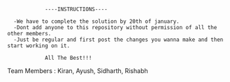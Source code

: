 
                ----INSTRUCTIONS----  
      
      -We have to complete the solution by 20th of january.
      -Dont add anyone to this repository without permission of all the other members.
      -Just be regular and first post the changes you wanna make and then start working on it.

                All The Best!!!
Team Members : Kiran, Ayush, Sidharth, Rishabh
